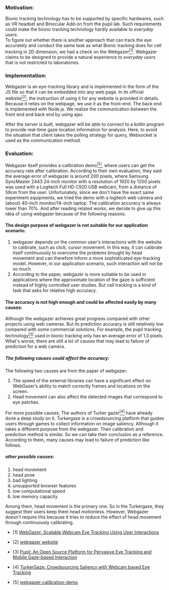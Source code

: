 ### Motivation:

Bionic tracking technology has to be supported by specific hardwares, such as VR headset and Binocular Add-on from the pupil lab.
Such requirements could make the bionic tracking technology hardly available to *everyday users*.  
To figure out whether there is another approach that can track the eye accurately and conduct the same task as what Bionic tracking does for cell tracking in 2D dimension, we had a check on the Webgazer[<sup>[1]</sup>](#webgazer-paper). Webgazer claims to be designed to provide a natural experience to *everyday users* that is not restricted to laboratories.


### Implementation:

Webgazer is an eye-tracking library and is implemented in the form of the JS file so that it can be embedded into any web page. In its official website[<sup>[2]</sup>](#webgazer-website), the instruction of using it for any website is provided in details. 
Because it relies on the webpage, we use it as the front-end. The back end is implemented with Node.js. We realize the communication between the front end and back end by using ajax.

After the server is built, webgazer will be able to connect to a kotlin program to provide real-time gaze location information for analysis. Here, to avoid the situation that client takes the polling strategy for query, Websocket is used as the communication method.

### Evaluation:

Webgazer itself provides a calibration demo[<sup>[5]</sup>](#webgazer-calibration-demo), where users can get the accuracy rate after calibration. 
According to their own evaluation, they said the average error of webgazer is around 200 pixels, where Samsung SyncMaster 2443 24-inch monitor with a resolution of 1920 by 1200 pixels was used with a Logitech Full HD C920 USB webcam, from a distance of 59cm from the user. 
Unfortunately, since we don't have the exact same experiment equipments, we tried the demo with a logitech web camera and (about) 40-inch monitor/14-inch laptop. The calibration accuracy is always lower than 70%. And after reading related works, we decide to give up this idea of using webgazer because of the following reasons.


#### The design purpose of webgazer is not suitable for our application scenario: 
1. webgazer depends on the common user's interactions with the website to calibrate, such as click, cursor movement. In this way, it can calibrate itself continuously to overcome the problems brought by head movement and can therefore inform a more sophisticated eye-tracking model. However, in our application scenario, such interaction will not be so much.
2.  According to the paper, webgazer is more suitable to be used in applications where the approximate location of the gaze is sufficient instead of highly controlled user studies. But cell tracking is a kind of task that asks for relative high accuracy.


#### The accuracy is not high enough and could be affected easily by many causes:
Although the webgazer achieves great progress compared with other projects using web cameras. But its prediction accuracy is still relatively low compared with some commercial solutions. For example, the pupil tracking technology[<sup>[3]</sup>](#pupil-eye-tracking-paper) used in bionic tracking only has an average error of 1.3 pixels. What's worse, there are still a lot of causes that may lead to failure of prediction for a web camera.

##### The following causes could affect the accuracy: 
The following two causes are from the paper of webgazer:
1. The speed of the external libraries can have a significant effect on WebGazer’s ability to match correctly frames and locations on the screen. 
2. Head movement can also affect the detected images that correspond to eye patches.

For more possible causes, The authors of Turker gazer[<sup>[4]</sup>](#Turkergaze-paper) have already done a deep study on it. Turkergaze is a crowdsourcing platform that guides users through games to collect information on image saliency. Although it takes a different purpose from the webgazer. Their calibration and prediction method is similar. So we can take their conclusion as a reference. According to them, many causes may lead to failure of prediction like follows. 

##### other possible causes: 
1. head movement
2. head pose
3. bad lighting
4. unsupported browser features
5. low computational speed
6. low memory capacity

Among them, head movement is the primary one. So in the Turkergaze, they suggest their users keep them head motionless. However, Webgazer doesn't require this because it tries to reduce the effect of head movement through continuously calibrating.


<div id="webgazer-paper"></div>

- [1] [WebGazer: Scalable Webcam Eye Tracking Using User Interactions](https://www.semanticscholar.org/paper/WebGazer%3A-Scalable-Webcam-Eye-Tracking-Using-User-Papoutsaki-Sangkloy/73fc8e9b1faf45855cceee197f094ca3c05afe1c)

<div id="webgazer-website"></div>

- [2] [webgazer website](https://webgazer.cs.brown.edu/)

<div id="pupil-eye-tracking-paper"></div>

- [3] [Pupil: An Open Source Platform for Pervasive Eye Tracking and Mobile Gaze-based Interaction](https://arxiv.org/pdf/1405.0006.pdf)

<div id="Turkergaze-paper"></div>

- [4] [TurkerGaze: Crowdsourcing Saliency with Webcam based Eye Tracking](https://arxiv.org/abs/1504.06755)

<div id="webgazer-calibration-demo"></div>

- [5] [webgazer-calibration-demo](https://webgazer.cs.brown.edu/calibration.html?)